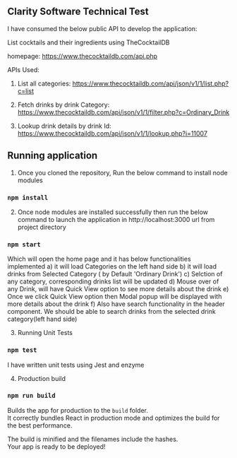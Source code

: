 ## Clarity Software Technical Test

I have consumed the below public API to develop the application:

List cocktails and their ingredients using TheCocktailDB

homepage: https://www.thecocktaildb.com/api.php

APIs Used:

1. List all categories: https://www.thecocktaildb.com/api/json/v1/1/list.php?c=list
2. Fetch drinks by drink Category:
   https://www.thecocktaildb.com/api/json/v1/1/filter.php?c=Ordinary_Drink

3. Lookup drink details by drink Id:
   https://www.thecocktaildb.com/api/json/v1/1/lookup.php?i=11007

## Running application

1. Once you cloned the repository, Run the below command to install node modules

### `npm install`

2. Once node modules are installed successfully then run the below command to launch the application in http://localhost:3000 url from project directory

### `npm start`

Which will open the home page and it has below functionalities implemented
a) it will load Categories on the left hand side
b) it will load drinks from Selected Category ( by Default 'Ordinary Drink')
c) Selction of any category, corresponding drinks list will be updated
d) Mouse over of any Drink, will have Quick View option to see more details about the drink
e) Once we click Quick View option then Modal popup will be displayed with more details about the drink
f) Also have search functionality in the header component. We should be able to search drinks from the selected drink category(left hand side)

3. Running Unit Tests

### `npm test`

I have written unit tests using Jest and enzyme

4. Production build

### `npm run build`

Builds the app for production to the `build` folder.<br />
It correctly bundles React in production mode and optimizes the build for the best performance.

The build is minified and the filenames include the hashes.<br />
Your app is ready to be deployed!
